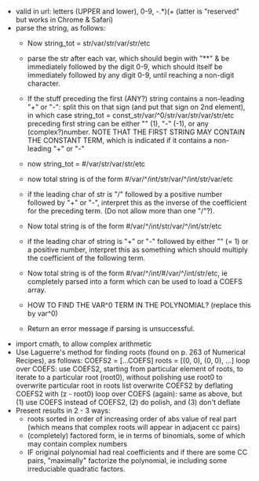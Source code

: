 - valid in url: letters (UPPER and lower), 0-9, -.*)(+ (latter is "reserved" but works in Chrome & Safari)
- parse the string, as follows:
    - Now string_tot = str/var/str/var/str/etc
    - parse the str after each var, which should begin with "**" & be immediately followed by the digit 0-9, which should itself be immediately followed by any digit 0-9, until reaching a non-digit character.
    - If the stuff preceding the first (ANY?) string contains a non-leading "+" or "-":
        split this on that sign (and put that sign on 2nd element), in which case
        string_tot = const_str/var/^0/str/var/str/var/str/etc
         preceding first string can be either "" (1), "-" (-1), or any (complex?)number.  NOTE THAT THE FIRST STRING MAY CONTAIN THE CONSTANT TERM, which is indicated if it contains a non-leading "+" or "-"
    - now string_tot = #/var/str/var/str/etc

    - now total string is of the form #/var/^/int/str/var/^/int/str/var/etc
    - if the leading char of str is "/" followed by a positive number followed by "+" or "-", interpret this as the inverse of the coefficient for the preceding term.  (Do not allow more than one "/"?).
    - Now total string is of the form #/var/^/int/str/var/^/int/str/etc
    - if the leading char of string is "+" or "-" followed by either "" (= 1) or a positive number, interpret this as something which should multiply the coefficient of the following term.
    - Now total string is of the form #/var/^/int/#/var/^/int/str/etc, ie completely parsed into a form which can be used to load a COEFS array.
    - HOW TO FIND THE VAR^0 TERM IN THE POLYNOMIAL? (replace this by var^0)
    - Return an error message if parsing is unsuccessful.
- import cmath, to allow complex arithmetic
- Use Laguerre's method for finding roots (found on p. 263 of Numerical Recipes), as follows:
    COEFS2 = [...COEFS]
    roots = [(0, 0), (0, 0), ...]
    loop over COEFS:
        use COEFS2, starting from particular element of roots, to iterate to a particular root (root0), without polishing
        use root0 to overwrite particular root in roots list
        overwrite COEFS2 by deflating COEFS2 with (z - root0)
    loop over COEFS (again):
        same as above, but (1) use COEFS instead of COEFS2, (2) do polish, and (3) don't deflate
- Present results in 2 - 3 ways:
    - roots sorted in order of increasing order of abs value of real part (which means that complex roots will appear in adjacent cc pairs)
    - (completely) factored form, ie in terms of binomials, some of which may contain complex numbers
    - IF original polynomial had real coefficients and if there are some CC pairs, "maximally" factorize the polynomial, ie including some irreduciable quadratic factors.
